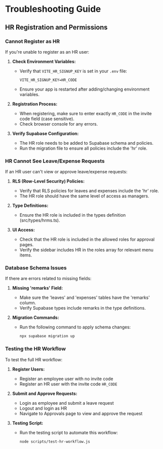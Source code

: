 # Troubleshooting Guide

## HR Registration and Permissions

### Cannot Register as HR

If you're unable to register as an HR user:

1. **Check Environment Variables:**

   - Verify that `VITE_HR_SIGNUP_KEY` is set in your `.env` file:
     ```
     VITE_HR_SIGNUP_KEY=HR_CODE
     ```
   - Ensure your app is restarted after adding/changing environment variables.

2. **Registration Process:**

   - When registering, make sure to enter exactly `HR_CODE` in the invite code field (case sensitive).
   - Check browser console for any errors.

3. **Verify Supabase Configuration:**
   - The HR role needs to be added to Supabase schema and policies.
   - Run the migration file to ensure all policies include the 'hr' role.

### HR Cannot See Leave/Expense Requests

If an HR user can't view or approve leave/expense requests:

1. **RLS (Row-Level Security) Policies:**

   - Verify that RLS policies for leaves and expenses include the 'hr' role.
   - The HR role should have the same level of access as managers.

2. **Type Definitions:**

   - Ensure the HR role is included in the types definition (src/types/hrms.ts).

3. **UI Access:**
   - Check that the HR role is included in the allowed roles for approval pages.
   - Verify the sidebar includes HR in the roles array for relevant menu items.

### Database Schema Issues

If there are errors related to missing fields:

1. **Missing 'remarks' Field:**

   - Make sure the 'leaves' and 'expenses' tables have the 'remarks' column.
   - Verify Supabase types include remarks in the type definitions.

2. **Migration Commands:**
   - Run the following command to apply schema changes:
     ```bash
     npx supabase migration up
     ```

### Testing the HR Workflow

To test the full HR workflow:

1. **Register Users:**

   - Register an employee user with no invite code
   - Register an HR user with the invite code `HR_CODE`

2. **Submit and Approve Requests:**

   - Login as employee and submit a leave request
   - Logout and login as HR
   - Navigate to Approvals page to view and approve the request

3. **Testing Script:**
   - Run the testing script to automate this workflow:
     ```bash
     node scripts/test-hr-workflow.js
     ```
